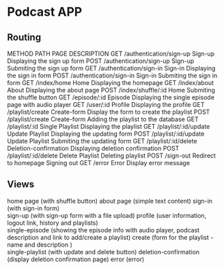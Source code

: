 # Podcast APP

## Routing

METHOD PATH PAGE DESCRIPTION
GET /authentication/sign-up Sign-up Displaying the sign up form
POST /authentication/sign-up Sign-up Submiting the sign up form
GET /authentication/sign-in Sign-in Displaying the sign in form
POST /authentication/sign-in Sign-in Submiting the sign in form
GET /index/home Home Displaying the homepage
GET /index/about About Displaying the about page
POST /index/shuffle/:id Home Submiting the shuffle button
GET /episode/:id Episode Displaying the single episode page with audio player
GET /user/:id Profile Displaying the profile
GET /playlist/create Create-form Display the form to create the playlist
POST /playlist/create Create-form Adding the playlist to the database
GET /playlist/:id Single Playlist Displaying the playlist
GET /playlist/:id/update Update Playlist Displaying the updating form
POST /playlist/:id/update Update Playlist Submiting the updating form
GET /playlist/:id/delete Deletion-confirmation Displaying deletion confirmation
POST /playlist/:id/delete Delete Playlist Deleting playlist
POST /sign-out Redirect to homepage Signing out
GET /error Error Display error message

## Views

home page (with shuffle button)
about page (simple text content)
sign-in (with sign-in form)  
sign-up (with sign-up form with a file upload)
profile (user information, logout link, history and playlists)  
single-episode (showing the episode info with audio player, podcast description and link to add/create a playlist)
create (form for the playlist - name and description )  
single-playlist (with update and delete button)
deletion-confirmation (display deletion confirmation page)
error (error)




